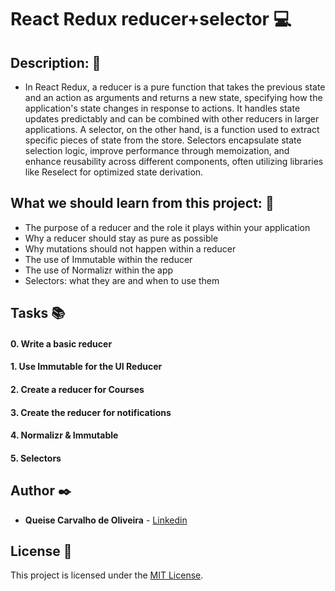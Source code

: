 # **React Redux reducer+selector** :computer:

## **Description:** :speech_balloon:

* In React Redux, a reducer is a pure function that takes the previous state and an action as arguments and returns a new state, specifying how the application's state changes in response to actions. It handles state updates predictably and can be combined with other reducers in larger applications. A selector, on the other hand, is a function used to extract specific pieces of state from the store. Selectors encapsulate state selection logic, improve performance through memoization, and enhance reusability across different components, often utilizing libraries like Reselect for optimized state derivation.

## **What we should learn from this project:** :bookmark_tabs:

* The purpose of a reducer and the role it plays within your application
* Why a reducer should stay as pure as possible
* Why mutations should not happen within a reducer
* The use of Immutable within the reducer
* The use of Normalizr within the app
* Selectors: what they are and when to use them

## **Tasks** :books:

#### **0. Write a basic reducer**

#### **1. Use Immutable for the UI Reducer**

#### **2. Create a reducer for Courses**

#### **3. Create the reducer for notifications**

#### **4. Normalizr & Immutable**

#### **5. Selectors**


## **Author** :black_nib:

* **Queise Carvalho de Oliveira** - [Linkedin](https://www.linkedin.com/in/queise-carvalho-de-oliveira-50359749/)


## License :page_with_curl:
This project is licensed under the [MIT License](https://opensource.org/license/mit/).


